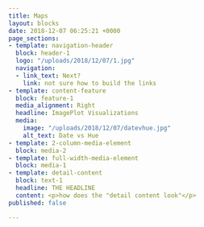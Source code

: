 ```yaml
---
title: Maps
layout: blocks
date: 2018-12-07 06:25:21 +0000
page_sections:
- template: navigation-header
  block: header-1
  logo: "/uploads/2018/12/07/1.jpg"
  navigation:
  - link_text: Next?
    link: not sure how to build the links
- template: content-feature
  block: feature-1
  media_alignment: Right
  headline: ImagePlot Visualizations
  media:
    image: "/uploads/2018/12/07/datevhue.jpg"
    alt_text: Date vs Hue
- template: 2-column-media-element
  block: media-2
- template: full-width-media-element
  block: media-1
- template: detail-content
  block: text-1
  headline: THE HEADLINE
  content: <p>how does the "detail content look"</p>
published: false

---
```

